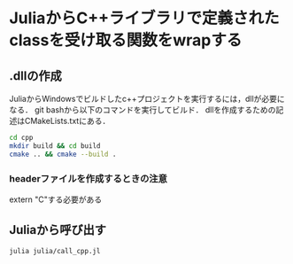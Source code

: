 # JuliaからC++ライブラリで定義されたclassを受け取る関数をwrapする

## .dllの作成

JuliaからWindowsでビルドしたc++プロジェクトを実行するには，dllが必要になる．
git bashから以下のコマンドを実行してビルド．
dllを作成するための記述はCMakeLists.txtにある．

```bash
cd cpp
mkdir build && cd build
cmake .. && cmake --build .
```

### headerファイルを作成するときの注意
extern "C"する必要がある

## Juliaから呼び出す

```bash
julia julia/call_cpp.jl
```
